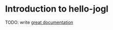 # Introduction to hello-jogl

TODO: write [great documentation](http://jacobian.org/writing/great-documentation/what-to-write/)
